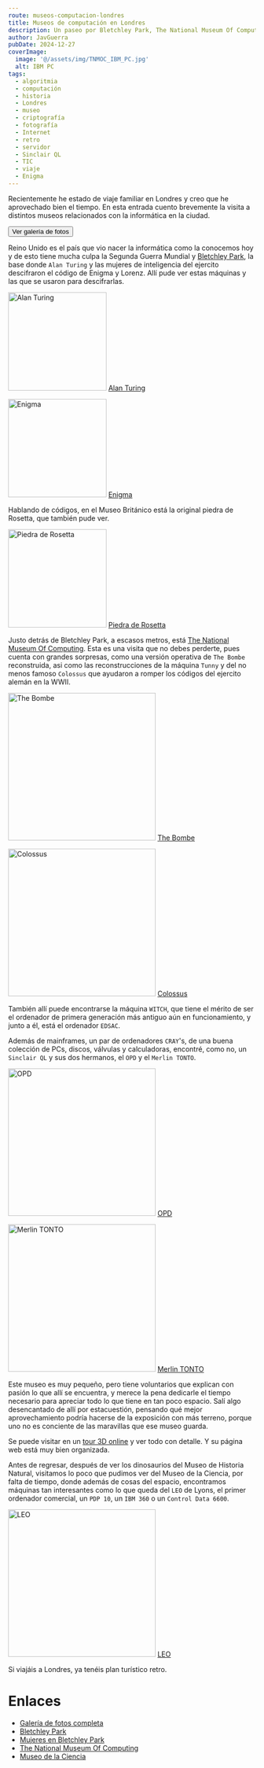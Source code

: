 ```yaml
---
route: museos-computacion-londres
title: Museos de computación en Londres
description: Un paseo por Bletchley Park, The National Museum Of Computing y The Science Museum
author: JavGuerra
pubDate: 2024-12-27
coverImage:
  image: '@/assets/img/TNMOC_IBM_PC.jpg'
  alt: IBM PC
tags:
  - algoritmia
  - computación
  - historia
  - Londres
  - museo
  - criptografía
  - fotografía
  - Internet
  - retro
  - servidor
  - Sinclair QL
  - TIC
  - viaje
  - Enigma
---
```

Recientemente he estado de viaje familiar en Londres y creo que he aprovechado bien el tiempo. En esta entrada cuento brevemente la visita a distintos museos relacionados con la informática en la ciudad.

[<button>Ver galería de fotos</button>](https://javguerra.badared.com/galeria/?dir=2024-12-COMPUTER-LONDON)

Reino Unido es el país que vio nacer la informática como la conocemos hoy y de esto tiene mucha culpa la Segunda Guerra Mundial y [Bletchley Park](https://es.wikipedia.org/wiki/Bletchley_Park), la base donde `Alan Turing` y las mujeres de inteligencia del ejercito descifraron el código de Enigma y Lorenz. Allí pude ver estas máquinas y las que se usaron para descifrarlas.

[<img src="https://javguerra.badared.com/galeria/photos/2024-12-COMPUTER-LONDON/Bletchley_Park_Turing.jpg" alt="Alan Turing" width="200"/>](https://javguerra.badared.com/galeria/photos/2024-12-COMPUTER-LONDON/Bletchley_Park_Turing.jpg)
[Alan Turing](https://javguerra.badared.com/galeria/photos/2024-12-COMPUTER-LONDON/Bletchley_Park_Turing.jpg)

[<img src="https://javguerra.badared.com/galeria/photos/2024-12-COMPUTER-LONDON/Bletchley_Park_Enigma.jpg" alt="Enigma" width="200"/>](https://javguerra.badared.com/galeria/photos/2024-12-COMPUTER-LONDON/Bletchley_Park_Enigma.jpg)
[Enigma](ttps://javguerra.badared.com/galeria/photos/2024-12-COMPUTER-LONDON/Bletchley_Park_Enigma.jpg)

Hablando de códigos, en el Museo Británico está la original piedra de Rosetta, que también pude ver.

[<img src="https://javguerra.badared.com/galeria/photos/2024-12-COMPUTER-LONDON/Rosetta_British_Museum.jpg" alt="Piedra de Rosetta" width="200"/>](https://javguerra.badared.com/galeria/photos/2024-12-COMPUTER-LONDON/Rosetta_British_Museum.jpg)
[Piedra de Rosetta](https://javguerra.badared.com/galeria/photos/2024-12-COMPUTER-LONDON/Rosetta_British_Museum.jpg)

Justo detrás de Bletchley Park, a escasos metros, está [The National Museum Of Computing](https://www.tnmoc.org/). Esta es una visita que no debes perderte, pues cuenta con grandes sorpresas, como una versión operativa de `The Bombe` reconstruida, asi como las reconstrucciones de la máquina `Tunny` y del no menos famoso `Colossus` que ayudaron a romper los códigos del ejercito alemán en la WWII.

[<img src="https://javguerra.badared.com/galeria/photos/2024-12-COMPUTER-LONDON/TNMOC_Bombe.jpg" alt="The Bombe" width="300"/>](https://javguerra.badared.com/galeria/photos/2024-12-COMPUTER-LONDON/TNMOC_Bombe.jpg)
[The Bombe](https://javguerra.badared.com/galeria/photos/2024-12-COMPUTER-LONDON/TNMOC_Bombe.jpg)

[<img src="https://javguerra.badared.com/galeria/photos/2024-12-COMPUTER-LONDON/TNMOC_Colossus.jpg" alt="Colossus" width="300"/>](https://javguerra.badared.com/galeria/photos/2024-12-COMPUTER-LONDON/TNMOC_Colossus.jpg)
[Colossus](https://javguerra.badared.com/galeria/photos/2024-12-COMPUTER-LONDON/TNMOC_Colossus.jpg)

También allí puede encontrarse la máquina `WITCH`, que tiene el mérito de ser el ordenador de primera generación más antiguo aún en funcionamiento, y junto a él, está el ordenador `EDSAC`.

Además de mainframes, un par de ordenadores `CRAY`'s, de una buena colección de PCs, discos, válvulas y calculadoras, encontré, como no, un `Sinclair QL` y sus dos hermanos, el `OPD` y el `Merlin TONTO`.

[<img src="https://javguerra.badared.com/galeria/photos/2024-12-COMPUTER-LONDON/TNMOC_OPD.jpg" alt="OPD" width="300"/>](https://javguerra.badared.com/galeria/photos/2024-12-COMPUTER-LONDON/TNMOC_OPD.jpg)
[OPD](https://javguerra.badared.com/galeria/photos/2024-12-COMPUTER-LONDON/TNMOC_OPD.jpg)

[<img src="https://javguerra.badared.com/galeria/photos/2024-12-COMPUTER-LONDON/TNMOC_Merlin_TONTO.jpg" alt="Merlin TONTO" width="300"/>](https://javguerra.badared.com/galeria/photos/2024-12-COMPUTER-LONDON/TNMOC_Merlin_TONTO.jpg)
[Merlin TONTO](https://javguerra.badared.com/galeria/photos/2024-12-COMPUTER-LONDON/TNMOC_Merlin_TONTO.jpg)

Este museo es muy pequeño, pero tiene voluntarios que explican con pasión lo que allí se encuentra, y merece la pena dedicarle el tiempo necesario para apreciar todo lo que tiene en tan poco espacio. Salí algo desencantado de allí por estacuestión, pensando qué mejor aprovechamiento podría hacerse de la exposición con más terreno, porque uno no es conciente de las maravillas que ese museo guarda.

Se puede visitar en un [tour 3D online](https://www.tnmoc.org/3d-virtual-tour2) y ver todo con detalle. Y su página web está muy bien organizada.

Antes de regresar, después de ver los dinosaurios del Museo de Historia Natural, visitamos lo poco que pudimos ver del Museo de la Ciencia, por falta de tiempo, donde además de cosas del espacio, encontramos máquinas tan interesantes como lo que queda del `LEO` de Lyons, el primer ordenador comercial, un `PDP 10`, un `IBM 360` o un `Control Data 6600`.

[<img src="https://javguerra.badared.com/galeria/photos/2024-12-COMPUTER-LONDON/Science_Museum_LEO_Lyons_computer.jpg" alt="LEO" width="300"/>](https://javguerra.badared.com/galeria/photos/2024-12-COMPUTER-LONDON/Science_Museum_LEO_Lyons_computer.jpg)
[LEO](https://javguerra.badared.com/galeria/photos/2024-12-COMPUTER-LONDON/Science_Museum_LEO_Lyons_computer.jpg)

Si viajáis a Londres, ya tenéis plan turístico retro.

# Enlaces

- [Galería de fotos completa](https://javguerra.badared.com/galeria/?dir=2024-12-COMPUTER-LONDON)
- [Bletchley Park](https://bletchleypark.org.uk/)
- [Mujeres en Bletchley Park](https://es.wikipedia.org/wiki/Mujeres_en_Bletchley_Park)
- [The National Museum Of Computing](https://www.tnmoc.org/)
- [Museo de la Ciencia](https://www.sciencemuseum.org.uk/home)